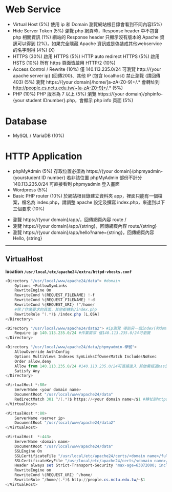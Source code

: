 # Web Service
+ Virtual Host (5%)
使用 ip 和 Domain 瀏覽網站根目錄會看到不同內容(5%)
+ Hide Server Token (5%)
瀏覽 php 網頁時，Response header 中不包含 php 相關資訊 (1%)
網站的 Response header 只顯示沒有版本的 Apache 資訊可以得到 (2%)，如果完全隱藏 Apache 資訊或是偽裝成其他webservice 的名字則得 (4%) (X)
+ HTTPS (30%)
啟用 HTTPS (5%) HTTP auto redirect HTTPS (5%) 啟用 HSTS (10%) 所有 https 頁面皆啟用 HTTP/2 (10%)
+ Access Control / Rewrite (10%)
僅 140.113.235.0/24 可瀏覽 http://{your apache server ip} (回傳200)、其他 IP (包含 localhost) 禁止瀏覽 (請回傳 403) (5%)
瀏覽 https://{your domain}/home/[a-zA-Z0-9]+/.* 會轉址到 http://people.cs.nctu.edu.tw/~[a-zA-Z0-9]+/.* (5%)
+ PHP (10%)
PHP 版本為 7 以上 (5%)
瀏覽 https://{your domain}/phpinfo-{your student IDnumber}.php，會顯示 php info 頁面 (5%)
# Database
+ MySQL / MariaDB (10%)
# HTTP Application
+ phpMyAdmin (5%)
存取位置必須為 https://{your domain}/phpmyadmin-{yourstudent ID number} 若非該位置 phpMyAdmin 部份不計分
140.113.235.0/24 可直接看到 phpmyadmin 登入畫面
+ Wordpress (5%)
+ Basic PHP router (10%)
於網站根目錄建立資料夾 app，裡面只能有一個檔案，檔名為 index.php，請調整 apache 設定及撰寫 index.php，來達到以下三個要求 (10%)
* 瀏覽 https://{your domain}/app/，回傳網頁內容 route /
* 瀏覽 https://{your domain}/app/{string}，回傳網頁內容 route/{string}
* 瀏覽 https://{your domain}/app/hello?name={string}，回傳網頁內容 Hello, {string}

***
## VirtualHost
**location `/usr/local/etc/apache24/extra/httpd-vhosts.conf`**
```powershell
<Directory "/usr/local/www/apache24/data"> #domain
	Options +FollowSymLinks
	RewriteEngine On
	RewriteCond %{REQUEST_FILENAME} !-f
	RewriteCond %{REQUEST_FILENAME} !-d
	RewriteCond %{REQUEST_URI} !^/home/ 
	#除了作業要求的頁面，其他都轉到/index.php
	RewriteRule ^(.*)$ /index.php [L,QSA] 
</Directory>

<Directory "/usr/local/www/apache24/data2"> #ip瀏覽 導到另一個index(和domain瀏覽不同)
	Require ip 140.113.235.0/24 #作業需求 僅140.113.235.0/24可瀏覽
</Directory>

<Directory "/usr/local/www/apache24/data/phpmyadmin-學號">
    AllowOverride AuthConfig
    Options MultiViews Indexes SymLinksIfOwnerMatch IncludesNoExec
    Order allow,deny
    Allow from 140.113.235.0/24 #140.113.235.0/24可直接進入 其他需經過basic auth登入
	Satisfy Any
</Directory>

<VirtualHost *:80>
    ServerName <your domain name>
	DocumentRoot "/usr/local/www/apache24/data"
    RedirectMatch 301 ^/(.*)$ https://<your domain name>/$1 #轉址到https
</VirtualHost>

<VirtualHost *:80>
    ServerName <server ip>
    DocumentRoot "/usr/local/www/apache24/data2"
</VirtualHost>

<VirtualHost  *:443>
    ServerName <domain name>
    DocumentRoot "/usr/local/www/apache24/data"
    SSLEngine On
    SSLCertificateFile "/usr/local/etc/apache24/certs/<domain name>/fullchain.pem" #Let's encrypt的位置
    SSLCertificateKeyFile "/usr/local/etc/apache24/certs/<domain name>/privkey.pem" 
    Header always set Strict-Transport-Security "max-age=63072000; includeSubdomains; preload"
    RewriteEngine on
    RewriteCond %{REQUEST_URI} ^/home/
    RewriteRule ^/home/(.*)$ http://people.cs.nctu.edu.tw/~$1 
</VirtualHost>
```
